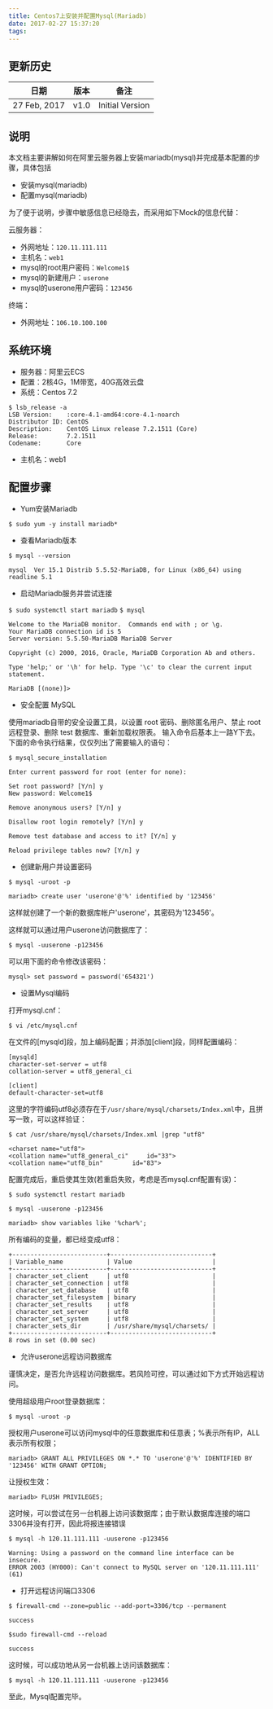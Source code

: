 ```yaml
---
title: Centos7上安装并配置Mysql(Mariadb)
date: 2017-02-27 15:37:20
tags:
---
```


## 更新历史

日期 | 版本 | 备注
------------ | ------------- | ------------
27 Feb, 2017 | v1.0  | Initial Version

## 说明

本文档主要讲解如何在阿里云服务器上安装mariadb(mysql)并完成基本配置的步骤，具体包括

* 安装mysql(mariadb)
* 配置mysql(mariadb)

为了便于说明，步骤中敏感信息已经隐去，而采用如下Mock的信息代替：

云服务器：

- 外网地址：`120.11.111.111`
- 主机名：`web1`
- mysql的root用户密码：`Welcome1$`
- mysql的新建用户：`userone`
- mysql的userone用户密码：`123456`

终端：

- 外网地址：`106.10.100.100`

## 系统环境

- 服务器：阿里云ECS
- 配置：2核4G，1M带宽，40G高效云盘
- 系统：Centos 7.2

```
$ lsb_release -a
LSB Version:   	:core-4.1-amd64:core-4.1-noarch
Distributor ID:	CentOS
Description:   	CentOS Linux release 7.2.1511 (Core)
Release:       	7.2.1511
Codename:      	Core
```
- 主机名：web1

## 配置步骤

- Yum安装Mariadb

`$ sudo yum -y install mariadb*`

- 查看Mariadb版本

`$ mysql --version`

```
mysql  Ver 15.1 Distrib 5.5.52-MariaDB, for Linux (x86_64) using readline 5.1
```
- 启动Mariadb服务并尝试连接

`$ sudo systemctl start mariadb`
`$ mysql`

```
Welcome to the MariaDB monitor.  Commands end with ; or \g.
Your MariaDB connection id is 5 
Server version: 5.5.50-MariaDB MariaDB Server

Copyright (c) 2000, 2016, Oracle, MariaDB Corporation Ab and others.

Type 'help;' or '\h' for help. Type '\c' to clear the current input statement.

MariaDB [(none)]>
```

- 安全配置 MySQL

使用mariadb自带的安全设置工具，以设置 root 密码、删除匿名用户、禁止 root 远程登录、删除 test 数据库、重新加载权限表。
输入命令后基本上一路Y下去。下面的命令执行结果，仅仅列出了需要输入的语句：

`$ mysql_secure_installation`
```
Enter current password for root (enter for none):

Set root password? [Y/n] y
New password: Welcome1$

Remove anonymous users? [Y/n] y

Disallow root login remotely? [Y/n] y

Remove test database and access to it? [Y/n] y

Reload privilege tables now? [Y/n] y
```

- 创建新用户并设置密码

`$ mysql -uroot -p`

`mariadb> create user 'userone'@'%' identified by '123456'`

这样就创建了一个新的数据库帐户'userone'，其密码为'123456'。

这样就可以通过用户userone访问数据库了：

`$ mysql -uuserone -p123456`

可以用下面的命令修改该密码：

`mysql> set password = password('654321') `

- 设置Mysql编码

打开mysql.cnf：

`$ vi /etc/mysql.cnf`

在文件的[mysqld]段，加上编码配置；并添加[client]段，同样配置编码：

```
[mysqld]
character-set-server = utf8
collation-server = utf8_general_ci

[client]
default-character-set=utf8
```

这里的字符编码utf8必须存在于`/usr/share/mysql/charsets/Index.xml`中，且拼写一致，可以这样验证：

`$ cat /usr/share/mysql/charsets/Index.xml |grep "utf8"`
```
<charset name="utf8">
<collation name="utf8_general_ci"     id="33">
<collation name="utf8_bin"        id="83">
```

配置完成后，重启使其生效(若重启失败，考虑是否mysql.cnf配置有误)：

`$ sudo systemctl restart mariadb`

`$ mysql -uuserone -p123456`

`mariadb> show variables like '%char%';`

所有编码的变量，都已经变成utf8：

```
+--------------------------+----------------------------+
| Variable_name            | Value                      |
+--------------------------+----------------------------+
| character_set_client     | utf8                       |
| character_set_connection | utf8                       |
| character_set_database   | utf8                       |
| character_set_filesystem | binary                     |
| character_set_results    | utf8                       |
| character_set_server     | utf8                       |
| character_set_system     | utf8                       |
| character_sets_dir       | /usr/share/mysql/charsets/ |
+--------------------------+----------------------------+
8 rows in set (0.00 sec)
```
- 允许userone远程访问数据库

谨慎决定，是否允许远程访问数据库。若风险可控，可以通过如下方式开始远程访问。

使用超级用户root登录数据库：

`$ mysql -uroot -p`

授权用户userone可以访问mysql中的任意数据库和任意表；%表示所有IP，ALL表示所有权限；

`mariadb> GRANT ALL PRIVILEGES ON *.* TO 'userone'@'%' IDENTIFIED BY '123456' WITH GRANT OPTION;`

让授权生效：

`mariadb> FLUSH PRIVILEGES;`

这时候，可以尝试在另一台机器上访问该数据库；由于默认数据库连接的端口3306并没有打开，因此将报连接错误

`$ mysql -h 120.11.111.111 -uuserone -p123456`
```
Warning: Using a password on the command line interface can be insecure.
ERROR 2003 (HY000): Can't connect to MySQL server on '120.11.111.111' (61)
```
- 打开远程访问端口3306

`$ firewall-cmd --zone=public --add-port=3306/tcp --permanent`

```
success
```

`$sudo firewall-cmd --reload`

```
success
```

这时候，可以成功地从另一台机器上访问该数据库：

`$ mysql -h 120.11.111.111 -uuserone -p123456`

至此，Mysql配置完毕。
